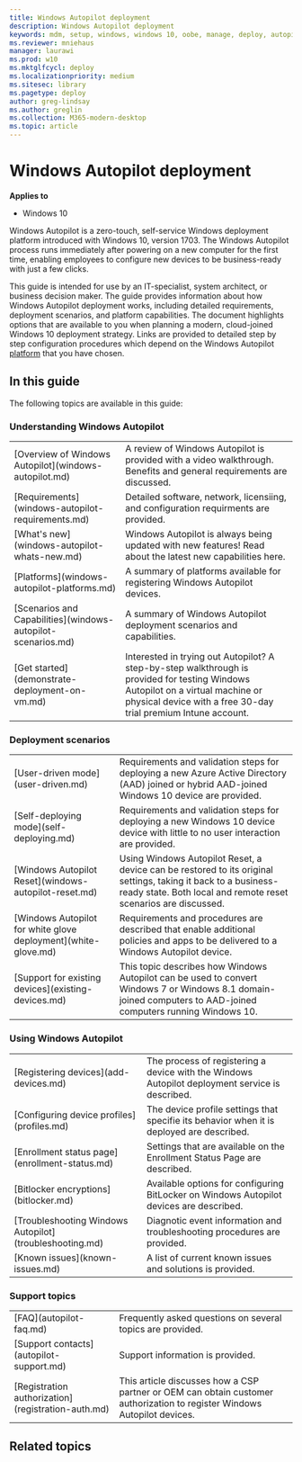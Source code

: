```yaml
---
title: Windows Autopilot deployment
description: Windows Autopilot deployment
keywords: mdm, setup, windows, windows 10, oobe, manage, deploy, autopilot, ztd, zero-touch, partner, msfb, intune
ms.reviewer: mniehaus
manager: laurawi
ms.prod: w10
ms.mktglfcycl: deploy
ms.localizationpriority: medium
ms.sitesec: library
ms.pagetype: deploy
author: greg-lindsay
ms.author: greglin
ms.collection: M365-modern-desktop
ms.topic: article
---
```



# Windows Autopilot deployment

**Applies to**

-   Windows 10

Windows Autopilot is a zero-touch, self-service Windows deployment platform introduced with Windows 10, version 1703. The Windows Autopilot process runs immediately after powering on a new computer for the first time, enabling employees to configure new devices to be business-ready with just a few clicks.  

This guide is intended for use by an IT-specialist, system architect, or business decision maker. The guide provides information about how Windows Autopilot deployment works, including detailed requirements, deployment scenarios, and platform capabilities. The document highlights options that are available to you when planning a modern, cloud-joined Windows 10 deployment strategy. Links are provided to detailed step by step configuration procedures which depend on the Windows Autopilot [platform](windows-autopilot-platforms.md) that you have chosen.

## In this guide

The following topics are available in this guide:

### Understanding Windows Autopilot

<table>
<tr><td>[Overview of Windows Autopilot](windows-autopilot.md)<td>A review of Windows Autopilot is provided with a video walkthrough. Benefits and general requirements are discussed.<br>
<tr><td>[Requirements](windows-autopilot-requirements.md)<td> Detailed software, network, licensiing, and configuration requirments are provided.<br>
<tr><td>[What's new](windows-autopilot-whats-new.md)<td> Windows Autopilot is always being updated with new features! Read about the latest new capabilities here.<br>
<tr><td>[Platforms](windows-autopilot-platforms.md)<td> A summary of platforms available for registering Windows Autopilot devices.<br>
<tr><td>[Scenarios and Capabilities](windows-autopilot-scenarios.md)<td> A summary of Windows Autopilot deployment scenarios and capabilities.<br>
<tr><td>[Get started](demonstrate-deployment-on-vm.md)<td> Interested in trying out Autopilot? A step-by-step walkthrough is provided for testing Windows Autopilot on a virtual machine or physical device with a free 30-day trial premium Intune account. <br>
</table>

### Deployment scenarios

<table>
<tr><td>[User-driven mode](user-driven.md)<td> Requirements and validation steps for deploying a new Azure Active Directory (AAD) joined or hybrid AAD-joined Windows 10 device are provided.
<tr><td>[Self-deploying mode](self-deploying.md)<td>Requirements and validation steps for deploying a new Windows 10 device device with little to no user interaction are provided.
<tr><td>[Windows Autopilot Reset](windows-autopilot-reset.md)<td> Using Windows Autopilot Reset, a device can be restored to its original settings, taking it back to a business-ready state. Both local and remote reset scenarios are discussed.
<tr><td>[Windows Autopilot for white glove deployment](white-glove.md)<td> Requirements and procedures are described that enable additional policies and apps to be delivered to a Windows Autopilot device.
<tr><td>[Support for existing devices](existing-devices.md)<td> This topic describes how Windows Autopilot can be used to convert Windows 7 or Windows 8.1 domain-joined computers to AAD-joined computers running Windows 10.
</table>

### Using Windows Autopilot

<table>
<tr><td>[Registering devices](add-devices.md)<td> The process of registering a device with the Windows Autopilot deployment service is described.<br>
<tr><td>[Configuring device profiles](profiles.md)<td> The device profile settings that specifie its behavior when it is deployed are described.<br>
<tr><td>[Enrollment status page](enrollment-status.md)<td> Settings that are available on the Enrollment Status Page are described.<br>
<tr><td>[Bitlocker encryptions](bitlocker.md)<td> Available options for configuring BitLocker on Windows Autopilot devices are described.<br>
<tr><td>[Troubleshooting Windows Autopilot](troubleshooting.md)<td> Diagnotic event information and troubleshooting procedures are provided.<br>
<tr><td>[Known issues](known-issues.md)<td> A list of current known issues and solutions is provided.<br>
</table>

### Support topics

<table>
<tr><td>[FAQ](autopilot-faq.md)<td> Frequently asked questions on several topics are provided.<br>
<tr><td>[Support contacts](autopilot-support.md)<td> Support information is provided.<br>
<tr><td>[Registration authorization](registration-auth.md)<td> This article discusses how a CSP partner or OEM can obtain customer authorization to register Windows Autopilot devices.<br>
</table>

## Related topics

